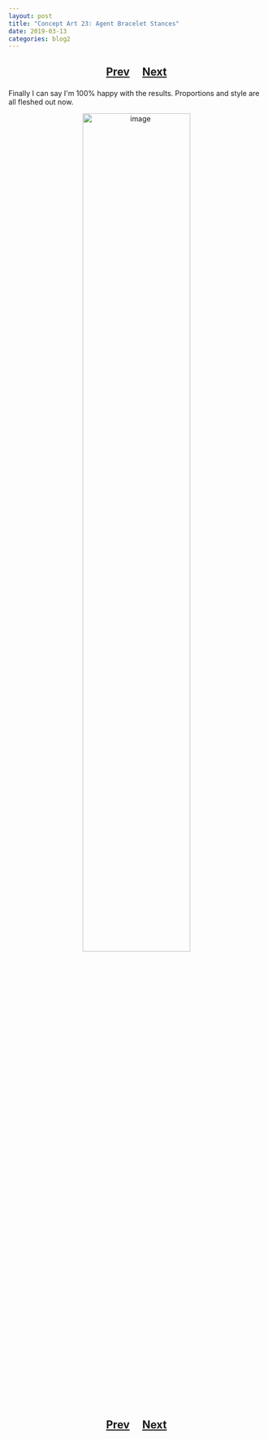 ```yaml
---
layout: post
title: "Concept Art 23: Agent Bracelet Stances"
date: 2019-03-13
categories: blog2
---
```


<h2>
  <p style="text-align:center;">
    <a href="/wingsofthechorus/archive/2019/03/12/conceptart22">Prev</a>
    &nbsp;&nbsp;&nbsp;
    <a href="/wingsofthechorus/archive/2019/03/13/conceptart24">Next</a>
  </p>
</h2>

Finally I can say I'm 100% happy with the results. Proportions and style are all fleshed out now.

<p style="text-align:center;">
  <img src="/wingsofthechorus/images/conceptart/ca23.png" width="65%" alt="image"/>
</p>

<h2>
  <p style="text-align:center;">
    <a href="/wingsofthechorus/archive/2019/03/12/conceptart22">Prev</a>
    &nbsp;&nbsp;&nbsp;
    <a href="/wingsofthechorus/archive/2019/03/13/conceptart24">Next</a>
  </p>
</h2>
